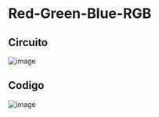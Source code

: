 # Red-Green-Blue-RGB
## Circuito
![image](https://user-images.githubusercontent.com/105546921/202601587-31c77a1d-b6a2-46ab-bb9f-1a8ff48581d5.png)
## Codigo
![image](https://user-images.githubusercontent.com/105546921/202601698-02dd8d7f-7c6a-4300-88eb-fca4d02a1984.png)
